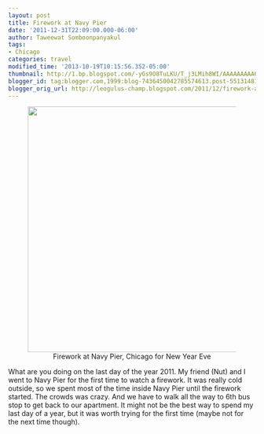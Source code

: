 ```yaml
---
layout: post
title: Firework at Navy Pier
date: '2011-12-31T22:09:00.000-06:00'
author: Taweewat Somboonpanyakul
tags:
- Chicago
categories: travel
modified_time: '2013-10-19T10:15:56.352-05:00'
thumbnail: http://1.bp.blogspot.com/-yGs9O8TuLKU/T_j3LMih8WI/AAAAAAAAA6s/wIfIKouKCzE/s72-c/google_4.jpg
blogger_id: tag:blogger.com,1999:blog-7436450042785574613.post-5513148108403494503
blogger_orig_url: http://leogulus-champ.blogspot.com/2011/12/firework-at-navy-pier.html
---
```


<figure><center>
<img width="500" src="http://1.bp.blogspot.com/-yGs9O8TuLKU/T_j3LMih8WI/AAAAAAAAA6s/wIfIKouKCzE/s1600/google_4.jpg"/>
<figcaption>Firework at Navy Pier, Chicago for New Year Eve</figcaption>
</center></figure>

What are you doing on the last day of the year 2011. My friend (Nut) and I went to Navy Pier for the first time to watch a firework. It was really cold outside, so we spent most of the time inside Navy Pier until the firework started. The crowds was crazy. And we have to walk all the way to 6th bus stop to get back to our apartment. It might not be the best way to spend my last day of a year, but it was worth trying for the first time (maybe not for the next time though).
